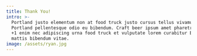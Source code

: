 ```yaml
---
title: Thank You!
intro: >-
  Portland justo elementum non at food truck justo cursus tellus vivamus
  Portland pellentesque odio eu bibendum. Craft beer ipsum amet pharetra fusce
  +1 enim nec adipiscing urna food truck et vulputate lorem curabitur Brooklyn
  mattis bibendum vitae.
image: /assets/ryan.jpg
---
```


